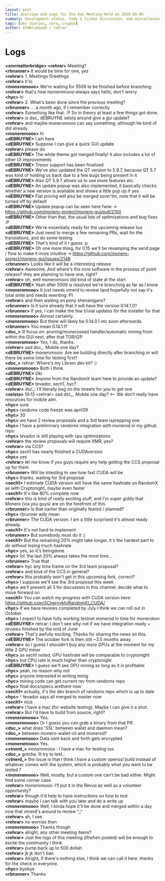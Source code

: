 ```yaml
---
layout: post
title: Overview and Logs for the Dev Meeting Held on 2019-05-05
summary: Development status, Code & ticket discussion, and miscellaneous
tags: [dev diaries, core, crypto]
author: el00ruobuob / rehrar
---
```


# Logs  

**\<xmrmatterbridge> \<rehrar>** Meeting?  
**\<rbrunner>** It would be time for one, yes  
**\<rehrar>** 1. Meetings Greetings  
**\<rehrar>** h'lo  
**\<moneromooo>** We're waiting for 5509 to be finished before branching.  
**\<rehrar>** that's how moneromooo always says hello, don't worry  
**\<hyc>** hi  
**\<rehrar>** 2. What's been done since the previous meeting?  
**\<rbrunner>** ... a month ago, if I remember correctly  
**\<rehrar>** Something like that. :P So in theory at least a few things got done.  
**\<rehrar>** is dsc\_ dEBRUYNE selsta around give a gui update?  
**\<rehrar>** and maybe moneromooo can say something, although he kind of did already  
**\<moneromooo>** hi  
**\<dEBRUYNE>** I am here  
**\<dEBRUYNE>** Suppose I can give a quick GUI update  
**\<rehrar>** please do  
**\<dEBRUYNE>** The white theme got merged finally! It also includes a lot of other UI improvements  
**\<dEBRUYNE>** Trezor support has been finalized  
**\<dEBRUYNE>** We've also updated the QT version to 5.9.7, because QT 5.7 was kind of holding us back due to a few bugs being present in it  
**\<dEBRUYNE>** Also QT 5.9.7 allows us to use more features etc.  
**\<dEBRUYNE>** An update popup was also implemented, it basically checks whether a new version is available and shows a little pop up if yes  
**\<dEBRUYNE>** Fiat pricing will also be merged soon^tm, note that it will be turned off by default  
**\<dEBRUYNE>** Update popup can be seen here fwiw -> https://github.com/monero-project/monero-gui/pull/2100  
**\<dEBRUYNE>** Other than that, the usual lots of optimizations and bug fixes :P  
**\<dEBRUYNE>** We're essentially ready for the upcoming release too  
**\<dEBRUYNE>** Just need to merge a few remaining PRs, wait for the translations, and do some testing  
**\<dEBRUYNE>** That's kind of it I guess :p  
**\<dEBRUYNE>** Oh one more thing, for 0.15 we'll be revamping the send page / flow to make it more intuitive -> https://github.com/monero-project/monero-gui/issues/2148  
**\<rbrunner>** Looks like it will be a interesting release  
**\<rehrar>** Awesome. And where's the core software in the process of point release? they are planning to have one, right?  
**\<rehrar>** oh, well moneromooo did kind of state at the start  
**\<dEBRUYNE>** Yeah after 5509 is resolved we're branching as far as I know  
**\<moneromooo>** It just needs vtnerd to review (and hopefully not say it's total shite and needs rewriting :P)  
**\<rehrar>** and then waiting on pony shenanigans?  
**\<rbrunner>** Is it sure already that it will have the version 0.14.1.0?  
**\<rbrunner>** If yes, I can make the few trivial updates for the installer for that  
**\<moneromooo>** Almost certainly.  
**\<moneromooo>** But there will likely be 0.14.0.1 etc soon afterwards.  
**\<rbrunner>** You mean 0.14.1.1?  
**\<dsc\_>** Ill focus on: pruning/moneroseed handler/automatic mining from within the GUI next, after that TOR/I2P  
**\<moneromooo>** Yes, I do, thanks.  
**\<rehrar>** sad dsc\_. Mobile one day?  
**\<dEBRUYNE>** moneromooo: Are we building directly after branching or will there be some time for testing first?  
**\<dsc\_>** rehrar: Where's my Librem dev kit? :)  
**\<moneromooo>** Both I think.  
**\<dEBRUYNE>** Oki  
**\<dEBRUYNE>** Anyone from the RandomX team here to provide an update?  
**\<dEBRUYNE>** tevador, sech1, hyc?  
**\<rehrar>** dsc\_: I'll literally beg on the streets for you to get one  
**\<selsta>** 19:15 \<rehrar> sad dsc\_. Mobile one day? \<-- We don’t really have resources for mobile atm.  
**\<hyc>** sure  
**\<hyc>** randomx code freeze was april39  
**\<hyc>** 30  
**\<hyc>** we have 2 review proposals and a 3rd team isprepping one  
**\<hyc>** I have a preliminary randomx integration with monerod in my github repo  
**\<hyc>** tevador is still playing with cpu optimizations  
**\<rehrar>** the review proposals will require XMR, yes?  
**\<rehrar>** via CCS?  
**\<hyc>** sech1 has nearly finished a CUDAversion  
**\<hyc>** yes  
**\<rehrar>** let me know if you guys require any help getting the CCS proposal up for them  
**\<rbrunner>** Will be intesting to see how fast CUDA will be  
**\<hyc>** thanks. waiting for 3rd proposal  
**\<sech1>** I estimate CUDA version will have the same hashrate on RandomX as with Cryptonight, maybe even faster  
**\<sech1>** It's like 80% complete now  
**\<rehrar>** this is kind of really exciting stuff, and I'm super giddy that Monero (via you guys) are on the forefront of this  
**\<rbrunner>** Is that earlier than originally feared / planned?  
**\<hyc>** rbrunner wdy mean  
**\<rbrunner>** The CUDA version. I am a little surprised it's almost ready already  
**\<sech1>** It's not hard to implement  
**\<rbrunner>** But somebody must do it :)  
**\<sech1>** But the remaining 20% might take longer, it's the hardest part to do without losing much hashrate  
**\<hyc>** yes, so it's beingdone  
**\<hyc>** lol. the last 20% always takes the most time...  
**\<rbrunner>** True that  
**\<rehrar>** hyc any time frame on the 3rd team proposal?  
**\<rehrar>** and kind of the CCS in general?  
**\<rehrar>** this probably won't get in this upcoming fork, correct?  
**\<hyc>** I suppose we'll see the 3rd proposal this week  
**\<hyc>** we'll present all 3 for discussion in this channel, decide what to move forward on  
**\<sech1>** You can watch my progress with CUDA version here: https://github.com/SChernykh/RandomX\_CUDA/  
**\<hyc>** if we have reviews completed by July I think we can roll out in October  
**\<hyc>** I expect to have fully working testnet monerod in time for monerokon  
**\<dEBRUYNE>** rehrar: I don't see why not if we have integration ready + reviews finished by the end of June  
**\<rehrar>** That's awfully exciting. Thanks for sharing the news on this.  
**\<dEBRUYNE>** The october fork is then still ~3.5 months away  
**\<rehrar>** so I guess I shouldn't  buy any more GPUs at the moment for my little 2 GPU miner  
**\<hyc>** as sech1 noted, GPU hashrate will be comparable to cryptonight  
**\<hyc>** but CPU rate is much higher than cryptonight  
**\<dEBRUYNE>** I guess we'll see GPU mining as long as it is profitable  
**\<hyc>** yeah, no reason why not    
**\<hyc>** anyone interested in writing minig  
**\<hyc>** mining code can get current rev from randomx repo  
**\<hyc>** final docs/specs arethere now  
**\<sech1>** actually, it's the dev branch of randomx repo which is up to date  
**\<hyc>** ^ tevador says all merged to master now  
**\<sech1>** nice  
**\<rehrar>** I have a mac (for website testing). Maybe I can give it a shot.  
**\<rehrar>** But I'd have to build from source, right?  
**\<moneromooo>** Yes.  
**\<moneromooo>** Or I guess you can grab a binary from that PR.  
**\<dsc\_>** what does 'SSL' between wallet and daemon mean?  
**\<dsc\_>** between monero-wallet-cli and monerod?  
**\<moneromooo>** Data sent back and forth gets encrypted.  
**\<moneromooo>** Yes.  
**\<vtnerd\_>** moneromooo : I have a mac for testing too  
**\<dsc\_>** gotcha. Ill try to test..  
**\<vtnerd\_>** the issue is that I think I have a custom openssl build instead of whatever comes with the system, which is probably what you want to be tested ?  
**\<moneromooo>** Well, mostly, but a custom one can't be bad either. Might find some corner case.  
**\<rehrar>** moneromooo: I'll put it in the Revuo as well as a volunteer opportunity?  
**\<rehrar>** though it'd help to have instructions on how to test  
**\<rehrar>** maybe I can talk with you later and do a write up  
**\<moneromooo>** Well, I kinda hope it'll be done and merged within a day now that vtnerd's around to review ^\_^  
**\<rehrar>** ah, I see.  
**\<rehrar>** no worries then  
**\<moneromooo>** Thanks though  
**\<rehrar>** alright, any other meeting items?  
**\<rehrar>** Just the logs of this meeting (if/when posted) will be enough to excite the community I think  
**\<rehrar>** pump back up to 500 dollah  
**\<rehrar>** jk jk don't ban  
**\<rehrar>** Alright, if there's nothing else, I think we can call it here. thanks for the check in everyone.  
**\<hyc>** byebye  
**\<rbrunner>** Thanks  
